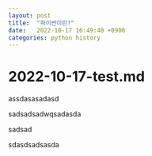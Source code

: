 ```yaml
---
layout: post
title:  "파이썬이란?"
date:   2022-10-17 16:49:40 +0900
categories: python history
---
```


# 2022-10-17-test.md

assdasasadasd

sadsadsadwqsadasda

sadsad

sdasdsadsasda